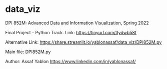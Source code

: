 # data_viz
DPI 852M: Advanced Data and Information Visualization, Spring 2022

Final Project - Python Track.
Link: https://tinyurl.com/3ydwb58f

Alternative Link:
https://share.streamlit.io/yablonassaf/data_viz/DPI852M.py

Main file: DPI852M.py

Author: Assaf Yablon https://www.linkedin.com/in/yablonassaf/
